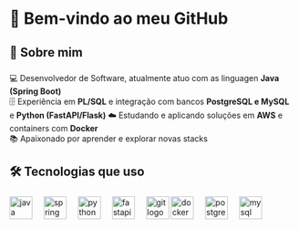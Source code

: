 <h1 align="left">👋 Bem-vindo ao meu GitHub</h1>

###

<h2 align="left">🚀 Sobre mim</h2>

###

<p align="left">
💻 Desenvolvedor de Software, atualmente atuo com as linguagen  <strong>Java (Spring Boot)</strong><br>
🗄️ Experiência em <strong>PL/SQL</strong> e integração com bancos <strong>PostgreSQL e MySQL</strong><br> e <strong>Python (FastAPI/Flask)</strong>
☁️ Estudando e aplicando soluções em <strong>AWS</strong> e containers com <strong>Docker</strong><br>
📚 Apaixonado por aprender e explorar novas stacks
</p>

###

<h2 align="left">🛠️ Tecnologias que uso</h2>

###

<div align="left">
  <!-- Backend -->
  <img src="https://cdn.jsdelivr.net/gh/devicons/devicon/icons/java/java-original.svg" height="40" alt="java logo" />
  <img width="12" />
  <img src="https://cdn.jsdelivr.net/gh/devicons/devicon/icons/spring/spring-original.svg" height="40" alt="spring logo" />
  <img width="12" />
  <img src="https://cdn.jsdelivr.net/gh/devicons/devicon/icons/python/python-original.svg" height="40" alt="python logo" />
  <img width="12" />
  <img src="https://cdn.jsdelivr.net/gh/devicons/devicon/icons/fastapi/fastapi-original.svg" height="40" alt="fastapi logo" />
  <img width="12" />
  <img src="https://cdn.jsdelivr.net/gh/devicons/devicon@latest/icons/git/git-plain-wordmark.svg" height="40" alt="git logo" />
  <img src="https://cdn.jsdelivr.net/gh/devicons/devicon/icons/docker/docker-original.svg" height="40" alt="docker logo" />
  <img width="12" />
  <img src="https://cdn.jsdelivr.net/gh/devicons/devicon/icons/postgresql/postgresql-original.svg" height="40" alt="postgresql logo" />
  <img width="12" />
  <img src="https://cdn.jsdelivr.net/gh/devicons/devicon/icons/mysql/mysql-original.svg" height="40" alt="mysql logo" />
  <img width="12" />
</div>
